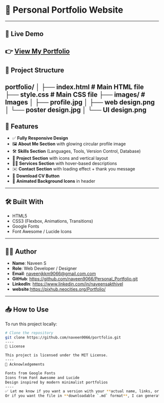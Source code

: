 # 💼 Personal Portfolio Website
----
## 🔗 Live Demo

👉 [View My Portfolio](https://github.com/naveen9066/Personal_Portfolio.git)  
----
## 📁 Project Structure
portfolio/
│
├── index.html # Main HTML file
├── style.css # Main CSS file
├── images/ # Images 
│ ├── profile.jpg
│ ├── web design.png
│ └── poster design.jpg
│ └── UI design.png
----
## 🎯 Features

- ✅ **Fully Responsive Design**
- 🖼️ **About Me Section** with glowing circular profile image
- 🛠️ **Skills Section** (Languages, Tools, Version Control, Database)
- 📁 **Project Section** with icons and vertical layout
- 🧑‍💼 **Services Section** with hover-based descriptions
- ✉️ **Contact Section** with loading effect + thank you message
- 📄 **Download CV Button**
- 🌌 **Animated Background Icons** in header
----
## 🛠️ Built With

- HTML5  
- CSS3 (Flexbox, Animations, Transitions)  
- Google Fonts  
- Font Awesome / Lucide Icons
----
## 🧑‍💻 Author

- **Name**: Naveen S  
- **Role**: Web Developer / Designer  
- **Email**: naveenjkkm9066@gmail.com.com  
- **GitHub**: https://github.com/naveen9066/Personal_Portfolio.git
- **LinkedIn**: https://www.linkedin.com/in/naveensakthivel
- **website**:https://pixhub.neocities.org/Portfolio/  
---
## 📥 How to Use

To run this project locally:

```bash
# Clone the repository
git clone https://github.com/naveen9066/portfolio.git
----
📃 License

This project is licensed under the MIT License.
----
🙏 Acknowledgements

Fonts from Google Fonts
Icons from Font Awesome and Lucide
Design inspired by modern minimalist portfolios
----
✅ Let me know if you want a version with your **actual name, links, or live deployment link** included — I’ll update it instantly for you.  
Or if you want the file in **downloadable `.md` format**, I can generate that too.





